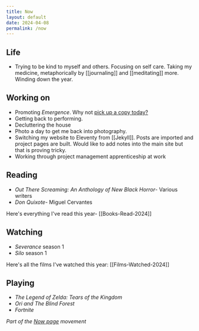 ```yaml
---
title: Now
layout: default
date: 2024-04-08
permalink: /now
---
```


## Life

- Trying to be kind to myself and others. Focusing on self care. Taking my medicine, metaphorically by [[journaling]] and [[meditating]] more. Winding down the year.

## Working on

- Promoting *Emergence*. Why not [pick up a copy today?](https://www.davidralphlewis.co.uk/posts/announcing-emergence/)
- Getting back to performing.
- Decluttering the house
- Photo a day to get me back into photography.
- Switching my website to Eleventy from [[Jekyll]]. Posts are imported and project pages are built. Would like to add notes into the main site but that is proving tricky.
- Working through project management apprenticeship at work

## Reading

- *Out There Screaming: An Anthology of New Black Horror*- Various writers
- *Don Quixote*- Miguel Cervantes

Here's everything I've read this year- [[Books-Read-2024]]

## Watching

- *Severance* season 1
- *Silo* season 1

Here's all the films I've watched this year: [[Films-Watched-2024]]

## Playing

- *The Legend of Zelda: Tears of the Kingdom*
- *Ori and The Blind Forest*
- *Fortnite*

*Part of the <a href="https://nownownow.com/about" >Now page</a> movement*
